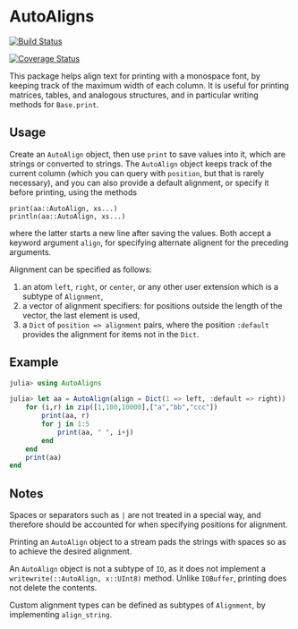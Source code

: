 # AutoAligns

[![Build Status](https://travis-ci.org/tpapp/AutoAligns.jl.svg?branch=master)](https://travis-ci.org/tpapp/AutoAligns.jl)

[![Coverage Status](https://coveralls.io/repos/github/tpapp/AutoAligns.jl/badge.svg?branch=master&bust=1)](https://coveralls.io/github/tpapp/AutoAligns.jl?branch=master)

This package helps align text for printing with a monospace font, by keeping track of the maximum width of each column. It is useful for printing matrices, tables, and analogous structures, and in particular writing methods for `Base.print`.

## Usage

Create an `AutoAlign` object, then use `print` to save values into it, which are strings or converted to strings. The `AutoAlign` object keeps track of the current column (which you can query with `position`, but that is rarely necessary), and you can also provide a default alignment, or specify it before printing, using the methods
```{julia,eval=false}
print(aa::AutoAlign, xs...)
println(aa::AutoAlign, xs...)
```
where the latter starts a new line after saving the values. Both accept a keyword argument `align`, for specifying alternate alignent for the preceding arguments.

Alignment can be specified as follows:

1. an atom `left`, `right`, or `center`, or any other user extension which is a subtype of `Alignment`,
2. a vector of alignment specifiers: for positions outside the length of the vector, the last element is used,
3. a `Dict` of `position => alignment` pairs, where the position `:default` provides the alignment for items not in the `Dict`.

## Example

````julia
julia> using AutoAligns

julia> let aa = AutoAlign(align = Dict(1 => left, :default => right))
    for (i,r) in zip([1,100,10000],["a","bb","ccc"])
        print(aa, r)
        for j in 1:5
            print(aa, " ", i+j)
        end
    end
    print(aa)
end
````





## Notes

Spaces or separators such as `|` are not treated in a special way, and therefore should be accounted for when specifying positions for alignment.

Printing an `AutoAlign` object to a stream pads the strings with spaces so as to achieve the desired alignment.

An `AutoAlign` object is not a subtype of `IO`, as it does not implement a `writewrite(::AutoAlign, x::UInt8)` method. Unlike `IOBuffer`, printing does not delete the contents.

Custom alignment types can be defined as subtypes of `Alignment`, by implementing `align_string`.

